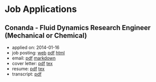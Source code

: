 # Job Applications

## Conanda - Fluid Dynamics Research Engineer (Mechanical or Chemical)
  - applied on: 2014-01-16
  - job posting: [web](http://www.coanda.ca/about/employment/fluid-dynamics-research-engineer-mechanical-or-chemical/) [pdf](https://github.com/ijoynes/job_applications/blob/master/coanda_fluid_dynamics_research_engineer/posting.pdf) [html](https://github.com/ijoynes/job_applications/blob/master/coanda_fluid_dynamics_research_engineer/posting.htm)
  - email: [pdf](https://github.com/ijoynes/job_applications/blob/master/coanda_fluid_dynamics_research_engineer/e-mail.pdf) [markdown](https://github.com/ijoynes/job_applications/blob/master/coanda_fluid_dynamics_research_engineer/e-mail.md)
  - cover letter: [pdf](https://github.com/ijoynes/job_applications/blob/master/coanda_fluid_dynamics_research_engineer/cover_letter.pdf) [tex](https://github.com/ijoynes/job_applications/blob/master/coanda_fluid_dynamics_research_engineer/cover_letter.tex)
  - resume: [pdf](https://github.com/ijoynes/job_applications/blob/master/coanda_fluid_dynamics_research_engineer/resume.pdf) [tex](https://github.com/ijoynes/job_applications/blob/master/coanda_fluid_dynamics_research_engineer/resume.tex)
  - transcript: [pdf](https://github.com/ijoynes/job_applications/blob/master/transcript_2014-01-07.pdf)